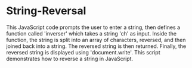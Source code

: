 # String-Reversal
This JavaScript code prompts the user to enter a string, then defines a function called 'inverser' which takes a string 'ch' as input. Inside the function, the string is split into an array of characters, reversed, and then joined back into a string. 
The reversed string is then returned. Finally, the reversed string is displayed using 'document.write'. This script demonstrates how to reverse a string in JavaScript.
